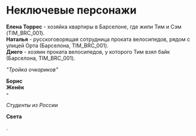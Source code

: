 # Неключевые персонажи

**Елена Торрес** - хозяйка квартиры в Барселоне, где жили Тим и Сэм (TIM_BRC_001).  
**Наталья** - русскоговорящая сотрудница проката велосипедов, рядом с улицей Орта (Барселона, TIM_BRC_001).  
**Диего** - хозяин проката велосипедов, у которого Тим взял байк (Барселона, TIM_BRC_001).  

*"Тройка очкариков"*

**Борис**  
**Женёк**  
**-**  

*Студенты из России*

**Света**

.
